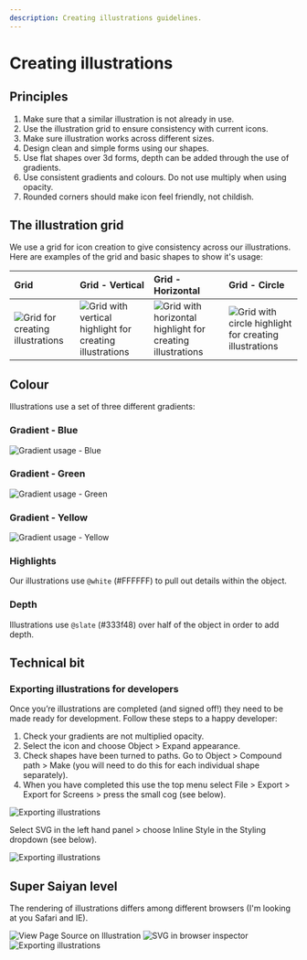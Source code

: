 ```yaml
---
description: Creating illustrations guidelines.
---
```


# Creating illustrations

## Principles

1. Make sure that a similar illustration is not already in use.
2. Use the illustration grid to ensure consistency with current icons.
3. Make sure illustration works across different sizes.
4. Design clean and simple forms using our shapes.
5. Use flat shapes over 3d forms, depth can be added through the use of gradients.
6. Use consistent gradients and colours. Do not use multiply when using opacity.
7. Rounded corners should make icon feel friendly, not childish.

## The illustration grid

We use a grid for icon creation to give consistency across our illustrations. Here are examples of the grid and basic shapes to show it's usage:

| Grid | Grid - Vertical | Grid - Horizontal | Grid - Circle |
| :--- | :--- | :--- | :--- |
| ![Grid for creating illustrations](https://user-images.githubusercontent.com/43471890/62045505-66bcc400-b1fd-11e9-949e-572e2dc40bf8.jpg) | ![Grid with vertical highlight for creating illustrations](https://user-images.githubusercontent.com/43471890/62050044-6b3aaa00-b208-11e9-8adb-3df5d4c240dd.jpg) | ![Grid with horizontal highlight for creating illustrations](https://user-images.githubusercontent.com/43471890/62050140-a5a44700-b208-11e9-8bf8-555ec87242a8.jpg) | ![Grid with circle highlight for creating illustrations](https://user-images.githubusercontent.com/43471890/62050739-c91bc180-b209-11e9-8561-134bd845fb4b.jpg) |

## Colour

Illustrations use a set of three different gradients:

### Gradient - Blue

![Gradient usage - Blue](https://user-images.githubusercontent.com/43471890/62051024-624ad800-b20a-11e9-846e-7bb4902e5e82.jpg)

### Gradient - Green

![Gradient usage - Green](https://user-images.githubusercontent.com/43471890/62051025-624ad800-b20a-11e9-99f3-4044fd8d3e8f.jpg)

### Gradient - Yellow

![Gradient usage - Yellow](https://user-images.githubusercontent.com/43471890/62051026-624ad800-b20a-11e9-9ee4-b3d9ca9da6bd.jpg)

### Highlights

Our illustrations use `@white` (#FFFFFF) to pull out details within the object.

### Depth

Illustrations use `@slate` (#333f48) over half of the object in order to add depth.

## Technical bit

### Exporting illustrations for developers

Once you’re illustrations are completed (and signed off!) they need to be made ready for development. Follow these steps to a happy developer:

1. Check your gradients are not multiplied opacity.
2. Select the icon and choose Object &gt; Expand appearance.
3. Check shapes have been turned to paths. Go to Object &gt; Compound path &gt; Make (you will need to do this for each individual shape separately).
4. When you have completed this use the top menu select File &gt; Export &gt; Export for Screens &gt; press the small cog (see below).

![Exporting illustrations](https://user-images.githubusercontent.com/43471890/62051136-a2aa5600-b20a-11e9-814b-a1a8f418dfd0.jpg)

Select SVG in the left hand panel &gt; choose Inline Style in the Styling dropdown (see below).

![Exporting illustrations](https://user-images.githubusercontent.com/43471890/62051134-a211bf80-b20a-11e9-8787-f72f2d4579c3.jpg)

## Super Saiyan level

The rendering of illustrations differs among different browsers (I'm looking at you Safari and IE).

![View Page Source on Illustration](https://user-images.githubusercontent.com/43471890/62051137-a2aa5600-b20a-11e9-988f-a6787298f7ef.jpg) ![SVG in browser inspector](https://user-images.githubusercontent.com/43471890/62051139-a342ec80-b20a-11e9-87c1-c0acaa24ce09.jpg) ![Exporting illustrations](https://user-images.githubusercontent.com/43471890/62051138-a2aa5600-b20a-11e9-8d10-1dddeb451164.jpg)
